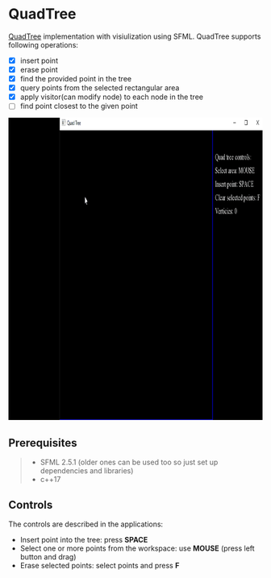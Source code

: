 # QuadTree

[QuadTree](https://en.wikipedia.org/wiki/Quadtree) implementation with visiulization using SFML.
QuadTree supports following operations:

- [x] insert point
- [x] erase point
- [x] find the provided point in the tree
- [x] query points from the selected rectangular area
- [x] apply visitor(can modify node) to each node in the tree
- [ ] find point closest to the given point

<img src="https://github.com/Roout/quad-tree/blob/master/docs/quadtree.gif" width="1000" height="600" />

## Prerequisites

> - SFML 2.5.1 (older ones can be used too so just set up dependencies and libraries)
> - c++17

## Controls

The controls are described in the applications:

- Insert point into the tree: press **SPACE**
- Select one or more points from the workspace: use **MOUSE** (press left button and drag)
- Erase selected points: select points and press **F**

